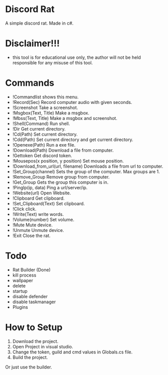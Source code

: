 # Discord Rat
A simple discord rat. Made in c#.

# Disclaimer!!!
* this tool is for educational use only, the author will not be held responsible for any misuse of this tool.

# Commands
* !Commandlist shows this menu.
* !Record(Sec) Record computer audio with given seconds.
* !Screenshot Take a screenshot.
* !Msgbox(Text, Title) Make a msgbox.
* !Mbss(Text, Title) Make a msgbox and screenshot.
* !Shell(Command) Run shell.
* !Dir Get current directory.
* !Cd(Path) Set current directory.
* !Cdd(Path) Set current directory and get current directory.
* !Openexe(Path) Run a exe file.
* !Download(Path) Download a file from computer.
* !Gettoken Get discord token.
* !Mousepos(x position, y position) Set mouse position.
* !Download_from_url(url, filename) Downloads a file from url to computer.
* !Set_Group(channel) Sets the group of the computer. Max groups are 1.
* !Remove_Group Remove group from computer.
* !Get_Group Gets the group this computer is in.
* !PingIp(ip, data) Ping a url/server/ip.
* !Website(url) Open Website.
* !Clipboard Get clipboard.
* !Set_Clipboard(Text) Set clipboard.
* !Click click.
* !Write(Text) write words.
* !Volume(number) Set volume.
* !Mute Mute device.
* !Unmute Unmute device.
* !Exit Close the rat.

# Todo
* Rat Builder (Done)
* kill process
* wallpaper
* delete
* startup
* disable defender
* disable taskmanager
* Plugins

# How to Setup
1) Download the project.
2) Open Project in visual studio.
3) Change the token, guild and cmd values in Globals.cs file.
4) Build the project.
   
Or just use the builder.
